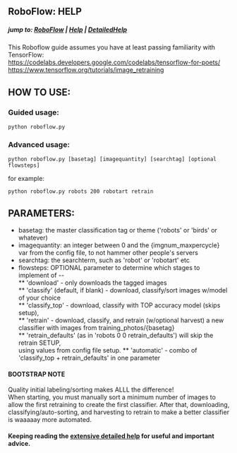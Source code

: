 ## RoboFlow: HELP
##### jump to: <a href="https://mariochampion.github.io/roboflow">RoboFlow</a> | <a href="https://mariochampion.github.io/roboflow/help">Help</a> | <a href="https://mariochampion.github.io/roboflow/helpmore">DetailedHelp</a>


This Roboflow guide assumes you have at least passing familiarity with TensorFlow:<br>
https://codelabs.developers.google.com/codelabs/tensorflow-for-poets/<br>
https://www.tensorflow.org/tutorials/image_retraining



## HOW TO USE:
### Guided usage:
```
python roboflow.py
```
### Advanced usage:
```
python roboflow.py [basetag] [imagequantity] [searchtag] [optional flowsteps]
```
for example:
```
python roboflow.py robots 200 robotart retrain
```

## PARAMETERS:<br>
* basetag: the master classification tag or theme ('robots' or 'birds' or whatever)<br>
* imagequantity: an integer between 0 and the {imgnum_maxpercycle} var from the config file, to not hammer other people's servers<br>
* searchtag: the searchterm, such as 'robot' or 'robotart' etc<br>
* flowsteps: OPTIONAL parameter to determine which stages to implement of --<br>
 ** 'download' - only downloads the tagged images<br>
 ** 'classify' (default, if blank) - download, classify/sort images w/model of your choice<br>
 ** 'classify_top' - download, classify with TOP accuracy model (skips setup),<br>
 ** 'retrain' - download, classify, and retrain (w/optional harvest) a new <br>
  classifier with images from training_photos/{basetag}<br>
 ** 'retrain_defaults' (as in 'robots 0 0 retrain_defaults') will skip the retrain SETUP,<br>
  using values from config file setup.
 ** 'automatic' - combo of 'classify_top + retrain_defaults' in one parameter<br> 


#### BOOTSTRAP NOTE
Quality initial labeling/sorting makes ALLL the difference!<br>
When starting, you must manually sort a minimum number of images to allow the first retraining to create the first classifier. After that, downloading, classifying/auto-sorting, and harvesting to retrain to make a better classifier is waaaaay more automated.


#### Keeping reading the <a href="https://mariochampion.github.io/roboflow/helpmore">extensive detailed help</a> for useful and important advice.



